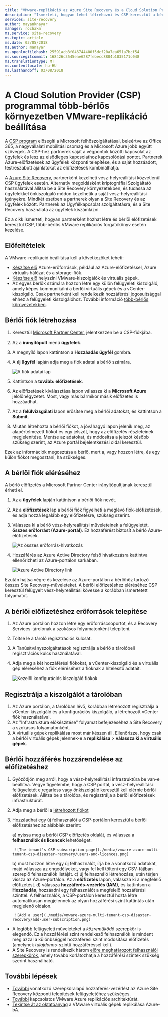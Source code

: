 ```yaml
---
title: "VMware-replikáció az Azure Site Recovery és a Cloud Solution Provider (CSP) program segítségével több-bérlős környezet beállítása |} Microsoft Docs"
description: "Ismerteti, hogyan lehet létrehozni és CSP keresztül a bérlői előfizetések kezelése és Azure Site Recovery üzembe egy több-bérlős beállítása"
services: site-recovery
author: mayanknayar
manager: rochakm
ms.service: site-recovery
ms.topic: article
ms.date: 03/05/2018
ms.author: manayar
ms.openlocfilehash: 25591acb3f046744400f5dcf20a7ea651a7bcf54
ms.sourcegitcommit: 168426c3545eae6287febecc8804b1035171c048
ms.translationtype: MT
ms.contentlocale: hu-HU
ms.lasthandoff: 03/08/2018
---
```

# <a name="set-up-vmware-replication-in-a-multi-tenancy-environment-with-the-cloud-solution-provider-csp-program"></a>A Cloud Solution Provider (CSP) programmal több-bérlős környezetben VMware-replikáció beállítása

A [CSP program](https://partner.microsoft.com/en-US/cloud-solution-provider) elősegíti a Microsoft felhőszolgáltatásai, beleértve az Office 365, a nagyvállalati mobilitási csomag és a Microsoft Azure jobb együtt szövegek. A CSP-hez partnerek saját a végpontok közötti kapcsolat az ügyfelek és lesz az elsődleges kapcsolathoz kapcsolódási pontot. Partnerek Azure-előfizetések az ügyfelek központi telepítése, és a saját hozzáadott, testreszabott ajánlatokat az előfizetések kombinálhatja.

A [Azure Site Recovery](site-recovery-overview.md), partnerként kezelheti vész-helyreállítási közvetlenül CSP ügyfelek esetén. Alternatív megoldásként kriptográfiai Szolgáltató használatával állítsa be a Site Recovery környezetekben, és tudassa az ügyfelekkel önkiszolgáló módon kezelhetik a saját vész-helyreállítási igényekre. Mindkét esetben a partnerek olyan a Site Recovery és az ügyfelek között. Partnerek az Ügyfélkapcsolat szolgáltatásra, és a Site Recovery használata az ügyfelek kiszámlázni.

Ez a cikk ismerteti, hogyan partnerként hozhat létre és bérlői előfizetések keresztül CSP, több-bérlős VMware replikációs forgatókönyv esetén kezelése.

## <a name="prerequisites"></a>Előfeltételek

A VMware-replikáció beállítása kell a következőket teheti:

- [Készítse elő](tutorial-prepare-azure.md) Azure-erőforrások, például az Azure-előfizetéssel, Azure virtuális hálózat és a storage-fiók.
- [Készítse elő](vmware-azure-tutorial-prepare-on-premises.md) helyszíni VMware-kiszolgálók és virtuális gépek. 
- Az egyes bérlők számára hozzon létre egy külön felügyeleti kiszolgáló, amely képes kommunikálni a bérlői virtuális gépek és a vCenter-kiszolgáló. Csak partnerként kell rendelkezik hozzáférési jogosultsággal ehhez a felügyeleti kiszolgálóhoz. További információ [több-bérlős környezetekben](vmware-azure-multi-tenant-overview.md).

## <a name="create-a-tenant-account"></a>Bérlői fiók létrehozása

1. Keresztül [Microsoft Partner Center](https://partnercenter.microsoft.com/), jelentkezzen be a CSP-fiókjába.
2. Az a **irányítópult** menü **ügyfelek**.
3. A megnyíló lapon kattintson a **Hozzáadás ügyfél** gombra.
4. A **új ügyfél** lapján adja meg a fiók adatai a bérlő számára. 

    ![A fiók adatai lap](./media/vmware-azure-multi-tenant-csp-disaster-recovery/customer-add-filled.png)

5. Kattintson a **tovább: előfizetések**.
6. Az előfizetések kiválasztása lapon válassza ki a **Microsoft Azure** jelölőnégyzetet. Most, vagy más bármikor másik előfizetés is hozzáadhat.
7. Az a **felülvizsgálati** lapon erősítse meg a bérlői adatokat, és kattintson a **Submit**.
8. Miután létrehozta a bérlői fiókot, a jóváhagyó lapon jelenik meg, az alapértelmezett fiókot és egy jelszót, hogy az előfizetés részleteinek megjelenítése. Mentse az adatokat, és módosítsa a jelszót később szükség szerint, az Azure portál bejelentkezési oldal keresztül.

Ezek az információk megosztása a bérlő, mert a, vagy hozzon létre, és egy külön fiókot megosztani, ha szükséges.

## <a name="access-the-tenant-account"></a>A bérlői fiók eléréséhez

A bérlő előfizetés a Microsoft Partner Center irányítópultjának keresztül érheti el.

1. Az a **ügyfelek** lapján kattintson a bérlői fiók nevét.
2. Az a **előfizetések** lap a bérlői fiók figyelheti a meglévő fiók-előfizetések, és adja hozzá legalább egy előfizetésre, szükség szerint.
3. Válassza ki a bérlő vész-helyreállítási műveleteinek a felügyeletét, **összes erőforrást (Azure-portál)**. Ez hozzáférést biztosít a bérlő Azure-előfizetések.

    ![Az összes erőforrás-hivatkozás](./media/vmware-azure-multi-tenant-csp-disaster-recovery/all-resources-select.png)  

4. Hozzáférés az Azure Active Directory felső hivatkozásra kattintva ellenőrizheti az Azure-portálon sarkában.

    ![Azure Active Directory link](./media/vmware-azure-multi-tenant-csp-disaster-recovery/aad-admin-display.png)

Ezután hajtsa végre és kezelése az Azure-portálon a bérlőhöz tartozó összes Site Recovery-műveleteket. A bérlői előfizetéshez eléréséhez CSP keresztül felügyelt vész-helyreállítási kövesse a korábban ismertetett folyamatot.

## <a name="deploy-resources-to-the-tenant-subscription"></a>A bérlői előfizetéshez erőforrások telepítése

1. Az Azure portálon hozzon létre egy erőforráscsoportot, és a Recovery Services-tárolónak a szokásos folyamatonként telepíteni.
2. Töltse le a tároló regisztrációs kulcsát.
3. A Tanúsítványszolgáltatások regisztrálja a bérlő a tárolóbeli regisztrációs kulcs használatával.

4. Adja meg a két hozzáférési fiókokat, a vCenter-kiszolgáló és a virtuális gép eléréséhez a fiók eléréséhez a fióknak a hitelesítő adatait.

    ![Kezelői konfigurációs kiszolgáló fiókok](./media/vmware-azure-multi-tenant-csp-disaster-recovery/config-server-account-display.png)

## <a name="register-servers-in-the-vault"></a>Regisztrálja a kiszolgálót a tárolóban

1. Az Azure portálon, a tárolóban lévő, korábban létrehozott regisztrálja a vCenter-kiszolgáló és a konfigurációs kiszolgáló, a létrehozott vCenter fiók használatával. 
2. Az "Infrastruktúra előkészítése" folyamat befejezéséhez a Site Recovery a szokásos folyamatonként.
3. A virtuális gépek replikálása most már készen áll. Ellenőrizze, hogy csak a bérlői virtuális gépek jelennek-e a **replikálása** > **válassza ki a virtuális gépek**.


## <a name="assign-tenant-access-to-the-subscription"></a>Bérlői hozzáférés hozzárendelése az előfizetéshez

1. Győződjön meg arról, hogy a vész-helyreállítási infrastruktúra be van-e beállítva. Vegye figyelembe, hogy a CSP portál, a vész-helyreállítási felügyeletét e regarless vagy önkiszolgáló keresztül kell elérnie bérlői előfizetések. Állítsa be a tárolóba, és regisztrálja a bérlői előfizetések infrastruktúrát.
2. Adja meg a bérlői a [létrehozott fiókot](#create-a-tenant-account)
3. Hozzáadhat egy új felhasználót a CSP-portálon keresztül a bérlői előfizetéshez az alábbiak szerint:

    a) nyissa meg a bérlői CSP előfizetés oldalát, és válassza a **felhasználók és licencek** lehetőséget.

        ![The tenant's CSP subscription page](./media/vmware-azure-multi-tenant-csp-disaster-recovery/users-and-licences.png)

    b) most hozzon létre egy új felhasználót, írja be a vonatkozó adatokat, majd válassza az engedélyeket, vagy fel kell tölteni egy CSV-fájlban szereplő felhasználók listáját.
    c) új felhasználó létrehozása, után térjen vissza az Azure-portálon. Az a **előfizetés** lapon, válassza ki a megfelelő előfizetést.
    d) válassza **hozzáférés-vezérlés (IAM)**, és kattintson a **Hozzáadás**, hozzáadni egy felhasználót a megfelelő hozzáférési szinttel. A felhasználók, a CSP-portálon keresztül hozta létre automatikusan megjelennek az olyan hozzáférési szint kattintás után megjelenő oldalon.

        ![Add a user](./media/vmware-azure-multi-tenant-csp-disaster-recovery/add-user-subscription.png)

- A legtöbb felügyeleti műveleteket a *közreműködő* szerepkör is elegendő. Ez a hozzáférési szint rendelkező felhasználók is mindent meg azzal a különbséggel hozzáférési szint módosítása előfizetés (amelynek *tulajdonos*-szintű hozzáféréssel kell).
- A Site Recovery is rendelkezik három [előre meghatározott felhasználói szerepkörök](site-recovery-role-based-linked-access-control.md), amely tovább korlátozhatja a hozzáférési szintek szükség szerint használható.

## <a name="next-steps"></a>További lépések
- [További](site-recovery-role-based-linked-access-control.md) vonatkozó szerepköralapú hozzáférés-vezérlést az Azure Site Recovery központi telepítések felügyeletéhez szükséges.
- [További](vmware-azure-architecture.md) kapcsolatos VMware Azure replikációs architektúrát.
- [Tekintse át az oktatóanyag](vmware-azure-tutorial.md) a VMware virtuális gépek replikálása Azure-bA.
